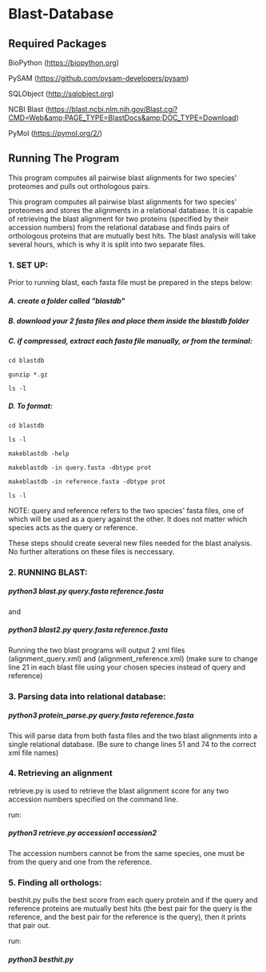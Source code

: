 # Blast-Database

## Required Packages

BioPython (https://biopython.org)

PySAM (https://github.com/pysam-developers/pysam)

SQLObject (http://sqlobject.org)

NCBI Blast (https://blast.ncbi.nlm.nih.gov/Blast.cgi?CMD=Web&amp;PAGE_TYPE=BlastDocs&amp;DOC_TYPE=Download)

PyMol (https://pymol.org/2/)


## Running The Program

This program computes all pairwise blast alignments for two species' proteomes and pulls out orthologous pairs. 

This program computes all pairwise blast alignments for two species' proteomes and stores the alignments in a relational database. 
It is capable of retrieving the blast alignment for two proteins (specified by their accession numbers) from the relational database and 
finds pairs of orthologous proteins that are mutually best hits.
The blast analysis will take several hours, which is why it is split into two separate files. 

### 1. SET UP:

Prior to running blast, each fasta file must be prepared in the steps below:

##### A. create a folder called "blastdb"

##### B. download your 2 fasta files and place them inside the blastdb folder

##### C. if compressed, extract each fasta file manually, or from the terminal:

    cd blastdb
    
    gunzip *.gz
    
    ls -l

##### D. To format:

    cd blastdb
    
    ls -l
    
    makeblastdb -help
    
    makeblastdb -in query.fasta -dbtype prot
    
    makeblastdb -in reference.fasta -dbtype prot
    
    ls -l
    
NOTE: query and reference refers to the two species' fasta files, one of which will be used as a query against the other. It does not matter which species acts as the query or reference.
    
These steps should create several new files needed for the blast analysis. No further alterations on these files is neccessary.

### 2. RUNNING BLAST:


##### python3 blast.py query.fasta reference.fasta


and


##### python3 blast2.py query.fasta reference.fasta


Running the two blast programs will output 2 xml files (alignment_query.xml) and (alignment_reference.xml) (make sure to change line 21 in each blast file using your chosen species instead of query and reference)

### 3. Parsing data into relational database:


##### python3 protein_parse.py query.fasta reference.fasta


This will parse data from both fasta files and the two blast alignments into a single relational database. (Be sure to change lines 51 and 74 to the correct xml file names)


### 4. Retrieving an alignment
retrieve.py is used to retrieve the blast alignment score for any two accession numbers specified on the command line. 

run:


##### python3 retrieve.py accession1 accession2


The accession numbers cannot be from the same species, one must be from the query and one from the reference.

### 5. Finding all orthologs:

besthit.py pulls the best score from each query protein and if the query and reference proteins are mutually best hits 
(the best pair for the query is the reference, and the best pair for the reference is the query), then it prints that pair out.

run:


##### python3 besthit.py

